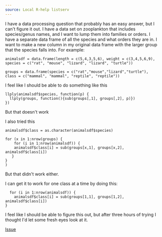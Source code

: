 ```yaml
---
source: Local R-help listserv
---
```


I have a data processing question that probably has an easy answer, but I can't figure it out. I have a data set on zooplankton that includes species/genus names, and I want to lump them into families or orders. I have a separate data frame of all the species and what orders they are in. I want to make a new column in my original data frame with the larger group that the species falls into. For example:

```
animalsdf = data.frame(length = c(5,4,3,5,6), weight = c(3,4,5,6,9), species = c("rat", "mouse", "lizard", "lizard", "turtle"))

groups = data.frame(species = c("rat","mouse","lizard","turtle"), class = c("mammal", "mammal", "reptile", "reptile"))
```
I feel like I should be able to do something like this

```
llply(animalsdf$species, function(p) {
  llply(groups, function(){sub(groups[,1], groups[,2], p)})
})
```

But that doesn't work

I also tried this

```
animalsdf$class = as.character(animalsdf$species)

for (x in 1:nrow(groups) {
    for (i in 1:nrow(animalsdf)) {
    animalsdf$class[i] = sub(groups[x,1], groups[x,2], animalsdf$class[i])
   }
}
)
```

But that didn't work either.

I can get it to work for one class at a time by doing this:

```
  for (i in 1:nrow(animalsdf)) {
    animalsdf$class[i] = sub(groups[1,1], groups[1,2], animalsdf$class[i])
}
```

I feel like I should be able to figure this out, but after three hours of trying I thought I'd let some fresh eyes look at it.

[Issue](https://github.com/noamross/zero-dependency-problems/issues/4)
